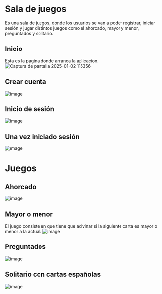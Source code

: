 # Sala de juegos

Es una sala de juegos, donde los usuarios se van a poder registrar, iniciar sesión y jugar distintos juegos como el ahorcado, mayor y menor, preguntados y solitario.

## Inicio

Esta es la pagina donde arranca la aplicacion.
![Captura de pantalla 2025-01-02 115356](https://github.com/user-attachments/assets/13435bc3-6fa4-452d-b7ab-16d992df086c)

## Crear cuenta

![image](https://github.com/user-attachments/assets/13218b69-3bb9-4414-a9a0-a3d646a8ba0e)


## Inicio de sesión

![image](https://github.com/user-attachments/assets/9c629636-a7a4-4a24-a237-b7e4b7c30854)


## Una vez iniciado sesión

![image](https://github.com/user-attachments/assets/ba97a6f9-aa92-42fe-9077-68f18bf07ba8)

# Juegos

## Ahorcado

![image](https://github.com/user-attachments/assets/fcc1549e-19d8-413c-9e68-f685148387d5)


## Mayor o menor

El juego consiste en que tiene que adivinar si la siguiente carta es mayor o menor a la actual.
![image](https://github.com/user-attachments/assets/fc95d319-71fa-4e68-ad16-0bc279eba405)

## Preguntados

![image](https://github.com/user-attachments/assets/5a503e06-b1a8-4042-8b98-208e60700e75)

## Solitario con cartas españolas

![image](https://github.com/user-attachments/assets/3923c361-9af7-4877-a81c-5d3ea628379d)
